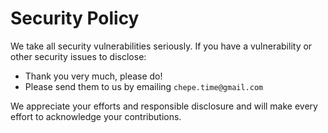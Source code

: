 # Security Policy

We take all security vulnerabilities seriously.
If you have a vulnerability or other security issues to disclose:

- Thank you very much, please do!
- Please send them to us by emailing `chepe.time@gmail.com`

We appreciate your efforts and responsible disclosure and will make every effort to acknowledge your contributions.
